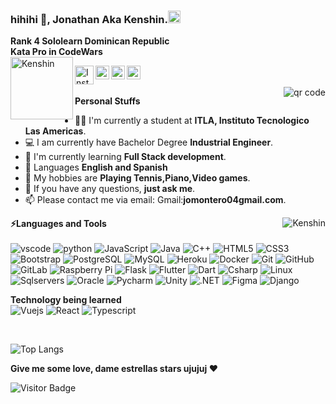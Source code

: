 ### hihihi 👋, Jonathan Aka Kenshin.<code><img height="20" src="https://cdn.countryflags.com/thumbs/dominican-republic/flag-400.png"></code>
**Rank 4 Sololearn Dominican Republic**
<br />
**Kata Pro in CodeWars**
<br />
<img width= "100" align="left"  src="https://upload.wikimedia.org/wikipedia/commons/thumb/d/dc/Los_K_Morales_Logo_2013.svg/1028px-Los_K_Morales_Logo_2013.svg.png" alt="Kenshin" />


<a href="https://www.instagram.com/jonathanm0404/">
  <img align="left" alt="Instagram" width="30"  src="https://user-images.githubusercontent.com/71537694/153091823-414f154b-f622-4696-80cd-77df07186cd6.png" />
</a>


<a href="https://github.com/itskenshin/">
  <img align="left" alt="Github" width="22px" src="https://cdn-icons-png.flaticon.com/512/270/270798.png" />
</a>
<a href="https://t.me/joinchat/nGwiABFevdpiZWQx">
  <img align="left" alt="Telegram" width="22px" src="https://cdn-icons.flaticon.com/png/512/2504/premium/2504941.png?token=exp=1644363391~hmac=85c473688695c07a629eb7aee3016a07" />
</a>
<a href="https://mail.google.com/ ">
  <img align="left" alt="Gmail" width="22px" src="https://user-images.githubusercontent.com/71537694/153092301-3e86755f-8330-497a-943c-f7bbd42b7747.png" />
</a>

<br />
<br />

<img align="right" src="http://api.qrserver.com/v1/create-qr-code/?color=000000&amp;bgcolor=FFFFFF&amp;data=https%3A%2F%2Fwww.instagram.com%2Fjonathanm0404%2F%3Fr%3Dnametag&amp;qzone=1&amp;margin=0&amp;size=200x200&amp;ecc=L" alt="qr code" />



**Personal Stuffs**

- 👨‍🏛 I'm currently a student at **ITLA, Instituto Tecnologico Las Americas**.
- 💻 I am currently have Bachelor Degree **Industrial Engineer**.
- 🌱 I'm currently learning **Full Stack development**.
- 💬 Languages **English and Spanish**
- 🤔 My hobbies are **Playing Tennis,Piano,Video games**.
- 💬 If you have any questions, **just ask me**.
- 📫 Please contact me via email: 
 Gmail:**jomontero04gmail.com**.

<img align="right"  src="https://github-readme-stats.vercel.app/api?username=itsKenshin&count_private=true&show_icons=true&theme=dark)"
 alt="Kenshin" />


**⚡Languages and Tools**  
<br>
![vscode](https://img.shields.io/badge/-Vscode-blue?style=flat-square&logo=visualstudiocode)
![python](https://img.shields.io/badge/-Python-white?style=flat-square&logo=python)
![JavaScript](https://img.shields.io/badge/-JavaScript-black?style=flat-square&logo=javascript)
![Java](https://img.shields.io/badge/-java-E34A86?style=flat-square&logo=java)
![C++](https://img.shields.io/badge/-C++-00599C?style=flat-square&logo=c)
![HTML5](https://img.shields.io/badge/-HTML5-E34F26?style=flat-square&logo=html5&logoColor=white)
![CSS3](https://img.shields.io/badge/-CSS3-1572B6?style=flat-square&logo=css3)
![Bootstrap](https://img.shields.io/badge/-Bootstrap-563D7C?style=flat-square&logo=bootstrap)
![PostgreSQL](https://img.shields.io/badge/-PostgreSQL-336791?style=flat-square&logo=postgresql)
![MySQL](https://img.shields.io/badge/-MySQL-black?style=flat-square&logo=mysql)
![Heroku](https://img.shields.io/badge/-Heroku-430098?style=flat-square&logo=heroku)
![Docker](https://img.shields.io/badge/-Docker-black?style=flat-square&logo=docker)
![Git](https://img.shields.io/badge/-Git-black?style=flat-square&logo=git)
![GitHub](https://img.shields.io/badge/-GitHub-181717?style=flat-square&logo=github)
![GitLab](https://img.shields.io/badge/-GitLab-FCA121?style=flat-square&logo=gitlab)
![Raspberry Pi](https://img.shields.io/badge/-Raspberry%20Pi-C51A4A?style=flat-square&logo=Raspberry-Pi)
![Flask](https://img.shields.io/badge/-Flask-yellow?style=flat-square&logo=Flask)
![Flutter](https://img.shields.io/badge/-Flutter-blue?style=flat-square&logo=Flutter)
![Dart](https://img.shields.io/badge/-Dart-blue?style=flat-square&logo=Dart)
![Csharp](https://img.shields.io/badge/-Csharp-black?style=flat-square&logo=Csharp)
![Linux](https://img.shields.io/badge/-Linux-black?style=flat-square&logo=Linux)
![Sqlservers](https://img.shields.io/badge/-Sqlservers-red?style=flat-square&logo=Sqlservers)
![Oracle](https://img.shields.io/badge/-Oracle-blue?style=flat-square&logo=Oracle)
![Pycharm](https://img.shields.io/badge/-Pycharm-black?style=flat-square&logo=Pycharm)
![Unity](https://img.shields.io/badge/-Unity-pruple?style=flat-square&logo=Unity)
![.NET](https://img.shields.io/badge/-.NET-purple?style=flat-square&logo=.NET)
![Figma](https://img.shields.io/badge/-Figma-purple?style=flat-square&logo=Figma)
![Django](https://img.shields.io/badge/-Django-purple?style=flat-square&logo=Django)










**Technology being learned**
<br>
![Vuejs](https://img.shields.io/badge/-Vuejs-black?style=flat-square&logo=vue.js)
![React](https://img.shields.io/badge/-React-black?style=flat-square&logo=react)
![Typescript](https://img.shields.io/badge/-Typescript-black?style=flat-square&logo=typescript)

<br>

![Top Langs](https://github-readme-stats.vercel.app/api/top-langs/?username=itskenshin&hide=TeX&layout=compact)


**Give me some love, dame estrellas stars ujujuj ❤️**

![Visitor Badge](https://visitor-badge.laobi.icu/badge?page_id=itskenshin.itskenshin)



<!---
itskenshin/itskenshin is a ✨ special ✨ repository because its `README.md` (this file) appears on your GitHub profile.
You can click the Preview link to take a look at your changes.
--->
